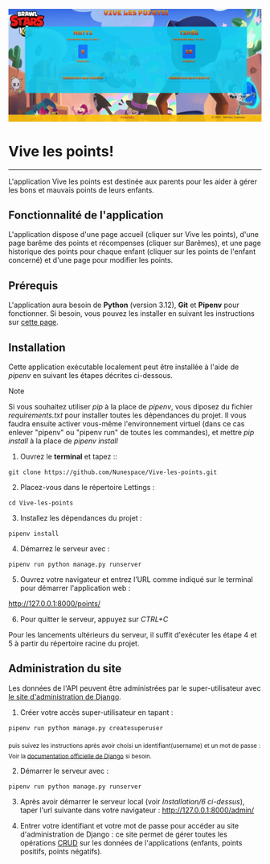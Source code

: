 ![logo-image](doc/vive_les_points.png)

# Vive les points! 

***
L'application Vive les points est destinée aux parents pour les aider à gérer les bons et mauvais points de leurs enfants.

## Fonctionnalité de l'application

 L'application dispose d'une page accueil (cliquer sur Vive les points), d'une page barême des points et récompenses (cliquer sur Barêmes), et une page historique des points pour chaque enfant (cliquer sur les points de l'enfant concerné) et d'une page pour modifier les points. 


## Prérequis

L'application aura besoin de **Python** (version 3.12), **Git** et **Pipenv** pour fonctionner. Si besoin, vous pouvez les installer en suivant les instructions sur [cette page](doc/installation_python-git-pipenv.md).


## Installation

Cette application exécutable localement peut être installée à l'aide de *pipenv* en suivant les étapes décrites ci-dessous.
> [!NOTE]  
> Si vous souhaitez utiliser *pip* à la place de *pipenv*, vous diposez du fichier *requirements.txt* pour installer toutes les dépendances du projet. Il vous faudra ensuite activer vous-même l'environnement virtuel (dans ce cas enlever "pipenv" ou "pipenv run" de toutes les commandes),
et mettre *pip install* à la place de *pipenv install*


1. Ouvrez le **terminal** et tapez ::
```
git clone https://github.com/Nunespace/Vive-les-points.git
```

2. Placez-vous dans le répertoire Lettings :
```
cd Vive-les-points
```

3. Installez les dépendances du projet :
```
pipenv install
```
    
4. Démarrez le serveur avec :
```
pipenv run python manage.py runserver
```
5. Ouvrez votre navigateur et entrez l’URL comme indiqué sur le terminal pour démarrer l'application web :

http://127.0.0.1:8000/points/

6. Pour quitter le serveur, appuyez sur *CTRL+C*


Pour les lancements ultérieurs du serveur, il suffit d'exécuter les étape 4 et 5 à partir du répertoire racine du projet.

## Administration du site

Les données de l'API peuvent être administrées par le super-utilisateur avec [le site d'administration de Django](http://127.0.0.1:8000/admin/).

1. Créer votre accès super-utilisateur en tapant :

```
pipenv run python manage.py createsuperuser
```
<sub>puis suivez les instructions après avoir choisi un identifiant(username) et un mot de passe : Voir la [documentation officielle de Django](https://docs.djangoproject.com/fr/4.2/topics/auth/default/) si besoin.

2. Démarrer le serveur avec : 
```
pipenv run python manage.py runserver
```

3. Après avoir démarrer le serveur local (voir *Installation/6 ci-dessus*), taper l'url suivante dans votre navigateur : <http://127.0.0.1:8000/admin/>


4. Entrer votre identifiant et votre mot de passe pour accéder au site d'administration de Django : ce site permet de gérer toutes les opérations [CRUD](https://openclassrooms.com/fr/courses/7172076-debutez-avec-le-framework-django/7516605-effectuez-des-operations-crud-dans-ladministration-de-django) sur les données de l'applications (enfants, points positifs, points négatifs).

